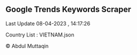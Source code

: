 

## Google Trends Keywords Scraper 
 
Last Update 08-04-2023 , 14:17:26

Country List :
VIETNAM.json



© Abdul Muttaqin 
